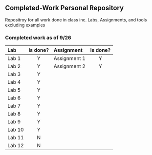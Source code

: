 <h2>Completed-Work Personal Repository</h2>

Repositroy for all work done in class inc.
Labs, Assignments, and tools excluding examples

<h3>Completed work as of 9/26</h3>

| Lab    | Is done? | Assignment   | Is done? |
| :----- | :------: | :----------  | :-------:|
| Lab 1  |     Y    | Assignment 1 |     Y    |
| Lab 2  |     Y    | Assignment 2 |     Y    |
| Lab 3  |     Y    |
| Lab 4  |     Y    |
| Lab 5  |     Y    |
| Lab 6  |     Y    |
| Lab 7  |     Y    | 
| Lab 8  |     Y    |
| Lab 9  |     Y    |
| Lab 10 |     Y    |
| Lab 11 |     N    |
| Lab 12 |     N    | 
